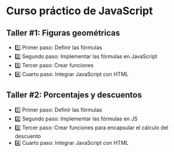# Curso práctico de JavaScript

## Taller #1: Figuras geométricas

- 1️⃣ Primer paso: Definir las fórmulas
- 2️⃣ Segundo paso: Implementar las fórmulas en JavaScript
- 3️⃣ Tercer paso: Crear funciones
- 4️⃣ Cuarto paso: Integrar JavaScript con HTML

## Taller #2: Porcentajes y descuentos

- 1️⃣ Primer paso: Definir las fórmulas
- 2️⃣ Segundo paso: Implementar las fórmulas en JS
- 3️⃣ Tercer paso: Crear funciones para encapsular el cálculo del descuento
- 4️⃣ Cuarto paso: Integrar JavaScript con HTML
